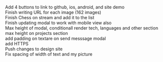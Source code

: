 Add 4 buttons to link to github, ios, android, and site demo    
Finish writing URL for each image (162 images)    
Finish Chess on stream and add it to the list    
Finish updating modal to work with mobile view also    
Max height of modal, conditionall render tech, languages and other section    
max height on projects section     
add padding on textare on send messsage modal    
add HTTPS    
Push changes to design site    
Fix spacing of width of  text and my picture     